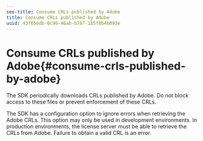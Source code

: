 ```yaml
---
seo-title: Consume CRLs published by Adobe
title: Consume CRLs published by Adobe
uuid: 43f65edb-0c96-46ab-b787-1b5f0b4b093e
---
```


# Consume CRLs published by Adobe{#consume-crls-published-by-adobe}

The SDK periodically downloads CRLs published by Adobe. Do not block access to these files or prevent enforcement of these CRLs.

The SDK has a configuration option to ignore errors when retrieving the Adobe CRLs. This option may only be used in development environments. In production environments, the license server must be able to retrieve the CRLs from Adobe. Failure to obtain a valid CRL is an error. 
